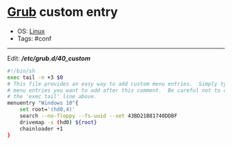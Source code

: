 # [Grub](grub) custom entry

- OS: [Linux](linux)
- Tags: #conf

---

Edit: **_/etc/grub.d/40_custom_**

```sh
#!/bin/sh
exec tail -n +3 $0
# This file provides an easy way to add custom menu entries.  Simply type the
# menu entries you want to add after this comment.  Be careful not to change
# the 'exec tail' line above.
menuentry "Windows 10"{
	set root='(hd0,4)'
	search --no-floppy --fs-uuid --set 43BD21B81740DDBF
	drivemap -s (hd0) ${root}
	chainloader +1
}
```
